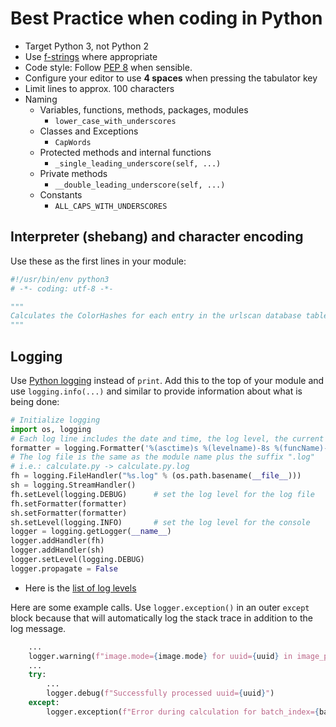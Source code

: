 # Best Practice when coding in Python

* Target Python 3, not Python 2
* Use [f-strings](https://www.python.org/dev/peps/pep-0498/) where appropriate
* Code style: Follow [PEP 8](https://www.python.org/dev/peps/pep-0008/) when sensible.
* Configure your editor to use **4 spaces** when pressing the tabulator key
* Limit lines to approx. 100 characters
* Naming
  * Variables, functions, methods, packages, modules
    * `lower_case_with_underscores`
  * Classes and Exceptions
    * `CapWords`
  * Protected methods and internal functions
    * `_single_leading_underscore(self, ...)`
  * Private methods
    * `__double_leading_underscore(self, ...)`
  * Constants
    * `ALL_CAPS_WITH_UNDERSCORES`


## Interpreter (shebang) and character encoding
Use these as the first lines in your module:
```python
#!/usr/bin/env python3
# -*- coding: utf-8 -*-

"""
Calculates the ColorHashes for each entry in the urlscan database table.
"""
```

## Logging

Use [Python logging](https://docs.python.org/3/library/logging.html) instead of `print`. Add this to the top of your module and use `logging.info(...)` and similar to provide information about what is being done:
```python
# Initialize logging
import os, logging
# Each log line includes the date and time, the log level, the current function and the message
formatter = logging.Formatter('%(asctime)s %(levelname)-8s %(funcName)-30s %(message)s')
# The log file is the same as the module name plus the suffix ".log"
# i.e.: calculate.py -> calculate.py.log
fh = logging.FileHandler("%s.log" % (os.path.basename(__file__)))
sh = logging.StreamHandler()
fh.setLevel(logging.DEBUG)      # set the log level for the log file
fh.setFormatter(formatter)
sh.setFormatter(formatter)
sh.setLevel(logging.INFO)       # set the log level for the console
logger = logging.getLogger(__name__)
logger.addHandler(fh)
logger.addHandler(sh)
logger.setLevel(logging.DEBUG)
logger.propagate = False
```

* Here is the [list of log levels](https://docs.python.org/3/howto/logging.html#logging-levels)

Here are some example calls. Use `logger.exception()` in an outer `except` block because that will automatically log the stack trace in addition to the log message.
```python
    ...
    logger.warning(f"image.mode={image.mode} for uuid={uuid} in image_path={image_path} is not in (RGB, RGBA)")
    ...
    try:
        ...
        logger.debug(f"Successfully processed uuid={uuid}")
    except:
        logger.exception(f"Error during calculation for batch_index={batch_index} uuid={uuid}")
```


